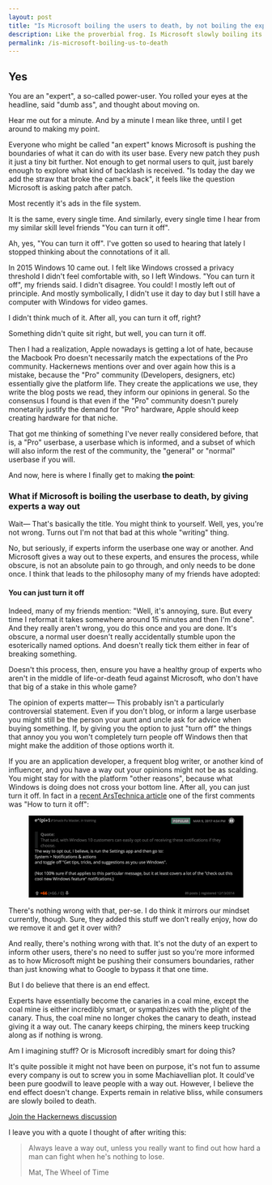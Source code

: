 ```yaml
---
layout: post
title: "Is Microsoft boiling the users to death, by not boiling the experts?"
description: Like the proverbial frog. Is Microsoft slowly boiling its users to death by giving experts a way out?
permalink: /is-microsoft-boiling-us-to-death
---
```

## Yes
You are an "expert", a so-called power-user. You rolled your eyes at the headline, said "dumb ass", and thought about moving on.

Hear me out for a minute. And by a minute I mean like three, until I get around to making my point.

Everyone who might be called "an expert" knows Microsoft is pushing the boundaries of what it can do with its user base. Every new patch they push it just a tiny bit further. Not enough to get normal users to quit, just barely enough to explore what kind of backlash is received. "Is today the day we add the straw that broke the camel's back", it feels like the question Microsoft is asking patch after patch.

Most recently it's ads in the file system.

It is the same, every single time. And similarly, every single time I hear from my similar skill level friends "You can turn it off".

Ah, yes, "You can turn it off". I've gotten so used to hearing that lately I stopped thinking about the connotations of it all.

In 2015 Windows 10 came out. I felt like Windows crossed a privacy threshold I didn't feel comfortable with, so I left Windows. "You can turn it off", my friends said. I didn't disagree. You could! I mostly left out of principle. And mostly symbolically, I didn't use it day to day but I still have a computer with Windows for video games.

I didn't think much of it. After all, you can turn it off, right?

Something didn't quite sit right, but well, you can turn it off.

Then I had a realization, Apple nowadays is getting a lot of hate, because the Macbook Pro doesn't necessarily match the expectations of the Pro community. Hackernews mentions over and over again how this is a mistake, because the "Pro" community (Developers, designers, etc) essentially give the platform life. They create the applications we use, they write the blog posts we read, they inform our opinions in general. So the consensus I found is that even if the "Pro" community doesn't purely monetarily justify the demand for "Pro" hardware, Apple should keep creating hardware for that niche.

That got me thinking of something I've never really considered before, that is, a "Pro" userbase, a userbase which is informed, and a subset of which will also inform the rest of the community, the "general" or "normal" userbase if you will.

And now, here is where I finally get to making **the point**:

### What if Microsoft is boiling the userbase to death, by giving experts a way out

Wait— That's basically the title. You might think to yourself. Well, yes, you're not wrong. Turns out I'm not that bad at this whole "writing" thing.

No, but seriously, if experts inform the userbase one way or another. And Microsoft gives a way out to these experts, and ensures the process, while obscure, is not an absolute pain to go through, and only needs to be done once. I think that leads to the philosophy many of my friends have adopted:

#### You can just turn it off

Indeed, many of my friends mention: "Well, it's annoying, sure. But every time I reformat it takes somewhere around 15 minutes and then I'm done". And they really aren't wrong, you do this once and you are done. It's obscure, a normal user doesn't really accidentally stumble upon the esoterically named options. And doesn't really tick them either in fear of breaking something.

Doesn't this process, then, ensure you have a healthy group of experts who aren't in the middle of life-or-death feud against Microsoft, who don't have that big of a stake in this whole game?

The opinion of experts matter— This probably isn't a particularly controversial statement. Even if you don't blog, or inform a large userbase you might still be the person your aunt and uncle ask for advice when buying something. If, by giving you the option to just "turn off" the things that annoy you you won't completely turn people off Windows then that might make the addition of those options worth it.

If you are an application developer, a frequent blog writer, or another kind of influencer, and you have a way out your opinions might not be as scalding. You might stay for with the platform "other reasons", because what Windows is doing does not cross your bottom line. After all, you can just turn it off. In fact in a [recent ArsTechnica article](https://arstechnica.com/information-technology/2017/03/microsoft-put-gross-ads-in-windows-explorer-and-i-dont-have-the-energy-to-be-angry/) one of the first comments was "How to turn it off":

<figure>
  <a href="/assets/images/posts/2017-03-18-is-microsoft-boiling-us-to-death/ars-comment.png" target="_blank">
    <img src="/assets/images/posts/2017-03-18-is-microsoft-boiling-us-to-death/ars-comment.png" alt="The way to opt-out of filesystem ads" />
  </a>
</figure>

There's nothing wrong with that, per-se. I do think it mirrors our mindset currently, though. Sure, they added this stuff we don't really enjoy, how do we remove it and get it over with?

And really, there's nothing wrong with that. It's not the duty of an expert to inform other users, there's no need to suffer just so you're more informed as to how Microsoft might be pushing their consumers boundaries, rather than just knowing what to Google to bypass it that one time. 

But I do believe that there is an end effect.

Experts have essentially become the canaries in a coal mine, except the coal mine is either incredibly smart, or sympathizes with the plight of the canary. Thus, the coal mine no longer chokes the canary to death, instead giving it a way out. The canary keeps chirping, the miners keep trucking along as if nothing is wrong.

Am I imagining stuff? Or is Microsoft incredibly smart for doing this?

It's quite possible it might not have been on purpose, it's not fun to assume every company is out to screw you in some Machiavellian plot. It could've been pure goodwill to leave people with a way out. However, I believe the end effect doesn't change. Experts remain in relative bliss, while consumers are slowly boiled to death.

[Join the Hackernews discussion](https://news.ycombinator.com/item?id=13903701)

I leave you with a quote I thought of after writing this:

>Always leave a way out, unless you really want to find out how hard a man can fight when he's nothing to lose.
>
> Mat, The Wheel of Time

